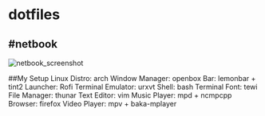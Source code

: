 # dotfiles

## #netbook
![netbook_screenshot](https://github.com/SheenV/dotfiles/raw/master/sc3.png)

##My Setup
    Linux Distro: arch
    Window Manager: openbox
    Bar: lemonbar + tint2
    Launcher: Rofi
    Terminal Emulator: urxvt
    Shell: bash
    Terminal Font: tewi
    File Manager: thunar
    Text Editor: vim
    Music Player: mpd + ncmpcpp
    Browser: firefox
    Video Player: mpv + baka-mplayer
